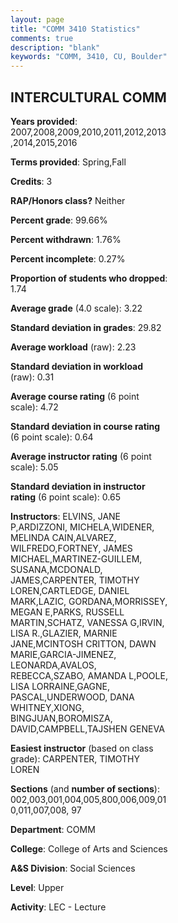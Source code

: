 ```yaml
---
layout: page
title: "COMM 3410 Statistics"
comments: true
description: "blank"
keywords: "COMM, 3410, CU, Boulder"
--- 
```

<head>
<script src="https://ajax.googleapis.com/ajax/libs/jquery/2.1.3/jquery.min.js"></script>
<script src="https://dl.dropboxusercontent.com/s/pc42nxpaw1ea4o9/highcharts.js?dl=0"></script>
<!-- <script src="../assets/js/highcharts.js"></script> -->
<style type="text/css">@font-face {
	font-family: "Bebas Neue";
	src: url(https://www.filehosting.org/file/details/544349/BebasNeue%20Regular.otf) format("opentype");
	}
	h1.Bebas { 
		font-family: "Bebas Neue", Verdana, Tahoma;
	}
</style>
</head>
<body>
	<div id="container" style="float: right; width: 45%; height: 88%; margin-left: 2.5%; margin-right: 2.5%;"></div>
	<script language="JavaScript">
		$(document).ready(function() {
		var chart = {type: 'column'};
		var title = {text: 'Grade Distribution'};
		var xAxis = {categories: ['A','B','C','D','F'],crosshair: true};
		var yAxis = {min: 0,title: {text: 'Percentage'}};
		var tooltip = {headerFormat: '<center><b><span style="font-size:20px">{point.key}</span></b></center>',
		               pointFormat: '<td style="padding:0"><b>{point.y:.1f}%</b></td>',
		               footerFormat: '</table>',shared: true,useHTML: true};
		var plotOptions = {column: {pointPadding: 0.0,borderWidth: 0}};  
		var credits = {enabled: false};var series= [{name: 'Percent',data: [42.66,45.02,9.69,1.27,1.37,]}];
		var json = {};
		json.chart = chart;
		json.title = title;
		json.tooltip = tooltip;
		json.xAxis = xAxis;
		json.yAxis = yAxis;  
		json.series = series;
		json.plotOptions = plotOptions;  
		json.credits = credits;
		$('#container').highcharts(json);
	});
	</script>
</body>
			   
## INTERCULTURAL COMM

**Years provided**: 2007,2008,2009,2010,2011,2012,2013,2014,2015,2016

**Terms provided**: Spring,Fall

**Credits**: 3

**RAP/Honors class?** Neither

**Percent grade**: 99.66%

**Percent withdrawn**: 1.76%

**Percent incomplete**: 0.27%

**Proportion of students who dropped**: 1.74

**Average grade** (4.0 scale): 3.22

**Standard deviation in grades**: 29.82

**Average workload** (raw): 2.23

**Standard deviation in workload** (raw): 0.31

**Average course rating** (6 point scale): 4.72

**Standard deviation in course rating** (6 point scale): 0.64

**Average instructor rating** (6 point scale): 5.05

**Standard deviation in instructor rating** (6 point scale): 0.65

**Instructors**: ELVINS, JANE P,ARDIZZONI, MICHELA,WIDENER, MELINDA CAIN,ALVAREZ, WILFREDO,FORTNEY, JAMES MICHAEL,MARTINEZ-GUILLEM, SUSANA,MCDONALD, JAMES,CARPENTER, TIMOTHY LOREN,CARTLEDGE, DANIEL MARK,LAZIC, GORDANA,MORRISSEY, MEGAN E,PARKS, RUSSELL MARTIN,SCHATZ, VANESSA G,IRVIN, LISA R.,GLAZIER, MARNIE JANE,MCINTOSH CRITTON, DAWN MARIE,GARCIA-JIMENEZ, LEONARDA,AVALOS, REBECCA,SZABO, AMANDA L,POOLE, LISA LORRAINE,GAGNE, PASCAL,UNDERWOOD, DANA WHITNEY,XIONG, BINGJUAN,BOROMISZA, DAVID,CAMPBELL,TAJSHEN GENEVA

**Easiest instructor** (based on class grade): CARPENTER, TIMOTHY LOREN

**Sections** (and **number of sections**): 002,003,001,004,005,800,006,009,010,011,007,008, 97

**Department**: COMM

**College**: College of Arts and Sciences

**A&S Division**: Social Sciences

**Level**: Upper

**Activity**: LEC - Lecture